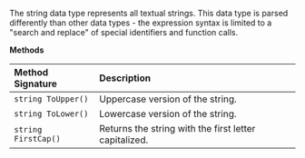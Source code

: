 The string data type represents all textual strings.  This data type is parsed differently than other data types - the expression syntax is limited to a "search and replace" of special identifiers and function calls.

**Methods**

| Method Signature | Description |
| :--- | :--- |
| `string ToUpper()` | Uppercase version of the string. |
| `string ToLower()` | Lowercase version of the string. |
| `string FirstCap()` | Returns the string with the first letter capitalized. |
